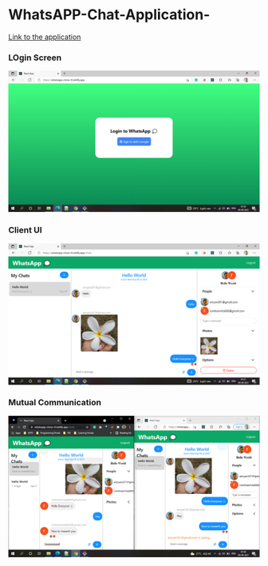 # WhatsAPP-Chat-Application-
 <a href="https://whatsapp-clone-rf.netlify.app/chats"> Link to the application </a>
### LOgin Screen
![](https://github.com/poojarathore30/WhatsAPP-Chat-Application-/blob/master/Images/Oauth%20LOgin.png)
### Client UI
![](https://github.com/poojarathore30/WhatsAPP-Chat-Application-/blob/master/Images/Chatting.png)
### Mutual Communication
![](https://github.com/poojarathore30/WhatsAPP-Chat-Application-/blob/master/Images/Mutual%20commuincation.png)
